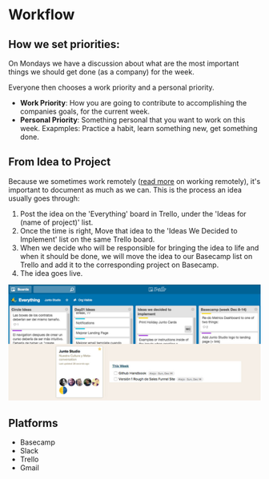 # Workflow

## How we set priorities:
On Mondays we have a discussion about what are the most important things we should get done (as a company) for the week.

Everyone then chooses a work priority and a personal priority.
- **Work Priority**: How you are going to contribute to accomplishing the companies goals, for the current week.
- **Personal Priority**: Something personal that you want to work on this week. Exapmples: Practice a habit, learn something new, get something done.

## From Idea to Project

Because we sometimes work remotely ([read more](/content/remote.md) on working remotely), it's important to document as much as we can. This is the process an idea usually goes through:

1. Post the idea on the 'Everything' board in Trello, under the 'Ideas for (name of project)' list.
2. Once the time is right, Move that idea to the 'Ideas We Decided to Implement' list on the same Trello board.
3. When we decide who will be responsible for bringing the idea to life and when it should be done, we will move the idea to our Basecamp list on Trello and add it to the corresponding project on Basecamp.
4. The idea goes live.

![workflow](/images/workflow.jpg)

## Platforms
- Basecamp
- Slack
- Trello
- Gmail

